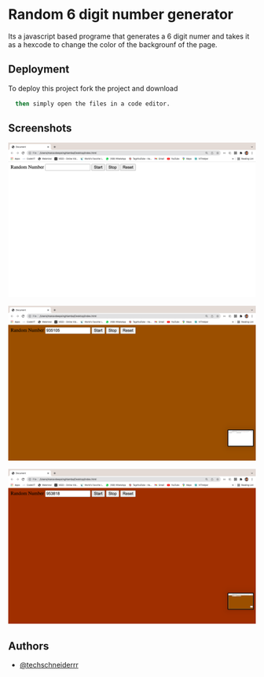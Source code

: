 # Random 6 digit number generator

Its a javascript based programe that generates a 6 digit numer and takes it as a hexcode to change the color of the backgrounf of the page.



## Deployment

To deploy this project fork the project and download

```bash
  then simply open the files in a code editor.
```


## Screenshots

![App Screenshot](https://github.com/techschneiderrr/Random-6-numbers-generator/blob/main/assets/Screenshot%202021-12-29%20at%2011.13.09%20AM.png?raw=true)

![App Screenshot](https://github.com/techschneiderrr/Random-6-numbers-generator/blob/main/assets/Screenshot%202021-12-29%20at%2011.13.12%20AM.png)

![App Screenshot](https://github.com/techschneiderrr/Random-6-numbers-generator/blob/main/assets/Screenshot%202021-12-29%20at%2011.13.14%20AM.png)
## Authors

- [@techschneiderrr](https://github.com/techschneiderrr)


